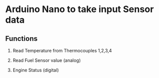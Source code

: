 # Arduino Nano to take input Sensor data

## Functions

1. Read Temperature from Thermocouples 1,2,3,4

2. Read Fuel Sensor value (analog)

3. Engine Status (digital)
